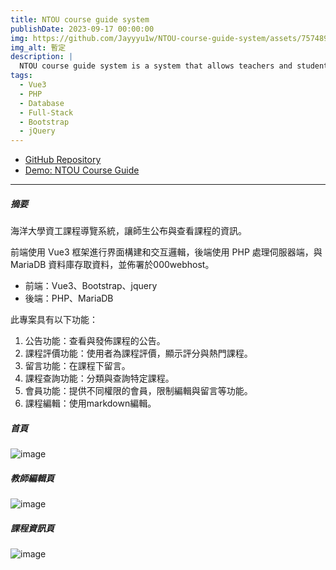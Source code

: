 ```yaml
---
title: NTOU course guide system
publishDate: 2023-09-17 00:00:00
img: https://github.com/Jayyyu1w/NTOU-course-guide-system/assets/75748924/a338a7fd-0d82-46e7-9003-5aabd7f2c60f
img_alt: 暫定
description: |
  NTOU course guide system is a system that allows teachers and students to publish and view course information.
tags:
  - Vue3
  - PHP
  - Database
  - Full-Stack
  - Bootstrap
  - jQuery
---
```


- [GitHub Repository](https://github.com/Jayyyu1w/NTOU-course-guide-system.git)
- [Demo: NTOU Course Guide](https://ntou-course-guide-system.vercel.app/)

---

##### 摘要

海洋大學資工課程導覽系統，讓師生公布與查看課程的資訊。

前端使用 Vue3 框架進行界面構建和交互邏輯，後端使用 PHP 處理伺服器端，與 MariaDB 資料庫存取資料，並佈署於000webhost。
- 前端：Vue3、Bootstrap、jquery
- 後端：PHP、MariaDB

此專案具有以下功能：
1. 公告功能：查看與發佈課程的公告。
2. 課程評價功能：使用者為課程評價，顯示評分與熱門課程。
3. 留言功能：在課程下留言。
4. 課程查詢功能：分類與查詢特定課程。
5. 會員功能：提供不同權限的會員，限制編輯與留言等功能。
6. 課程編輯：使用markdown編輯。

##### 首頁
![image](https://github.com/Jayyyu1w/NTOU-course-guide-system/assets/75748924/a338a7fd-0d82-46e7-9003-5aabd7f2c60f)
##### 教師編輯頁
![image](https://github.com/Jayyyu1w/NTOU-course-guide-system/assets/75748924/65c869ba-7fee-41cf-b820-2abc82f5c38b)
##### 課程資訊頁
![image](https://github.com/Jayyyu1w/NTOU-course-guide-system/assets/75748924/19fc73c8-9f16-4bbc-b208-5154adc68df8)